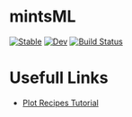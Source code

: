 # mintsML

[![Stable](https://img.shields.io/badge/docs-stable-blue.svg)](https://mi3nts.github.io/mintsML.jl/stable)
[![Dev](https://img.shields.io/badge/docs-dev-blue.svg)](https://mi3nts.github.io/mintsML.jl/dev)
[![Build Status](https://github.com/mi3nts/mintsML.jl/actions/workflows/CI.yml/badge.svg?branch=main)](https://github.com/mi3nts/mintsML.jl/actions/workflows/CI.yml?query=branch%3Amain)


# Usefull Links 
- [Plot Recipes Tutorial](https://daschw.github.io/recipes/) 
